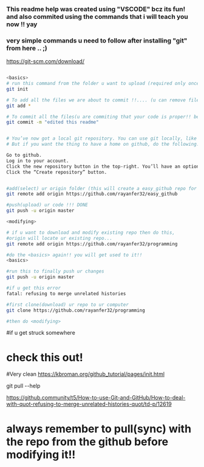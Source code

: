 ### This readme help was created using "VSCODE" bcz its fun! and also commited using the commands that i will teach you now !! yay


### very simple commands u need to follow after installing "git" from here .. ;)
https://git-scm.com/download/

```sh

<basics>
# run this command from the folder u want to upload (required only once)
git init

# To add all the files we are about to commit !!.... (u can remove files in a text file that will pop up now)
git add *

# To commit all the files(u are commiting that your code is proper!! be sure ..it might hurt someone!)
git commit -m "edited this readme"


# You’ve now got a local git repository. You can use git locally, like that, if you want. 
# But if you want the thing to have a home on github, do the following.

Go to github.
Log in to your account.
Click the new repository button in the top-right. You’ll have an option there to initialize the repository with a README file, but I don’t.
Click the “Create repository” button.


#add(select) ur origin folder (this will create a easy_github repo for me...yay!)
git remote add origin https://github.com/rayanfer32/easy_github

#push(upload) ur code !!! DONE
git push -u origin master

<modifying>

# if u want to download and modify existing repo then do this,
#origin will locate ur existing repo...
git remote add origin https://github.com/rayanfer32/programming

#do the <basics> again!! you will get used to it!!
<basics>

#run this to finally push ur changes
git push -u origin master

#if u get this error
fatal: refusing to merge unrelated histories

#first clone(download) ur repo to ur computer
git clone https://github.com/rayanfer32/programming

#then do <modifying>
```

#if u get struck somewhere  
# check this out!
#Very clean 
https://kbroman.org/github_tutorial/pages/init.html

git pull --help

https://github.community/t5/How-to-use-Git-and-GitHub/How-to-deal-with-quot-refusing-to-merge-unrelated-histories-quot/td-p/12619

# always remember to pull(sync) with the repo from the github before modifying it!!